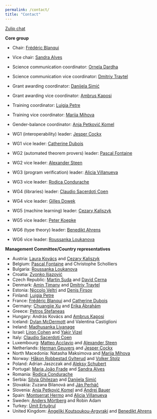 ```yaml
---
permalink: /contact/
title: "Contact"
---
```


[Zulip chat](https://epn.zulipchat.com/)

**Core group**

- Chair: [Frédéric Blanqui](https://blanqui.gitlabpages.inria.fr/)
- Vice chair: [Sandra Alves](https://www.dcc.fc.up.pt/~sandra/)

- Science communication coordinator: [Ornela Dardha](http://www.dcs.gla.ac.uk/~ornela/)
- Science communication vice coordinator: [Dmitriy Traytel](https://traytel.bitbucket.io/)
- Grant awarding coordinator: [Danijela Simić](http://poincare.matf.bg.ac.rs/~danijela/)
- Grant awarding vice coordinator: [Ambrus Kaposi](https://akaposi.github.io/)
- Training coordinator: [Luigia Petre](http://users.abo.fi/lpetre/)
- Training vice coordinator: [Marija Mihova](https://finki.ukim.mk/en/staff/marija-mihova)
- Gender-balance coordinator: [Anja Petković Komel](https://anjapetkovic.com/)

- WG1 (interoperability) leader: [Jesper Cockx](https://jesper.sikanda.be/)
- WG1 vice leader: [Catherine Dubois](http://web4.ensiie.fr/~catherine.dubois/)

- WG2 (automated theorem provers) leader: [Pascal Fontaine](https://people.montefiore.uliege.be/pfontain/)
- WG2 vice leader: [Alexander Steen](https://www.alexandersteen.de/)

- WG3 (program verification) leader: [Alicia Villanueva](http://personales.upv.es/alvilga1/)
- WG3 vice leader: [Rodica Condurache](https://profs.info.uaic.ro/~rodica.condurache/)

- WG4 (libraries) leader: [Claudio Sacerdoti Coen](http://www.cs.unibo.it/~sacerdot/)
- WG4 vice leader: [Gilles Dowek](http://www.lsv.fr/~dowek/)

- WG5 (machine learning) leader: [Cezary Kaliszyk](http://cl-informatik.uibk.ac.at/cek/)
- WG5 vice leader: [Peter Koepke](http://www.hcm.uni-bonn.de/de/people/profile/peter-koepke/)

- WG6 (type theory) leader: [Benedikt Ahrens](https://benediktahrens.gitlab.io/)
- WG6 vice leader: [Roussanka Loukanova](https://staff.math.su.se/rloukanova/)

**Management Committee/Country representatives**

- Austria: [Laura Kovács](http://lkovacs.com/) and [Cezary Kaliszyk](http://cl-informatik.uibk.ac.at/cek/)
- Belgium: [Pascal Fontaine](https://people.montefiore.uliege.be/pfontain/) and Christophe Scholliers
- Bulgaria: [Roussanka Loukanova](https://staff.math.su.se/rloukanova/)
- Croatia: [Zvonko Iljazović](https://www.pmf.unizg.hr/en/zvonko.iljazovic)
- Czech Republic: [Martin Suda](http://people.ciirc.cvut.cz/~sudamar2/) and [David Cerna](https://www.cs.cas.cz/staff/dcerna/)
- Denmark: [Amin Timany](https://cs.au.dk/~timany/) and [Dmitriy Traytel](https://traytel.bitbucket.io/)
- Estonia: [Niccolo Veltri](https://niccoloveltri.github.io/) and [Denis Firsov](http://firsov.ee/)
- Finland: [Luigia Petre](http://users.abo.fi/lpetre/)
- France: [Frédéric Blanqui](https://blanqui.gitlabpages.inria.fr/) and [Catherine Dubois](http://web4.ensiie.fr/~catherine.dubois/)
- Germany: [Chuangjie Xu](https://cj-xu.github.io/) and [Erika Ábrahám](https://ths.rwth-aachen.de/people/erika-abraham/)
- Greece: [Petros Stefaneas](https://ntua.academia.edu/PStefaneas)
- Hungary: András Kovács and [Ambrus Kaposi](https://akaposi.github.io/)
- Iceland: [Dylan McDermott](https://dylanm.org/) and Valentina Castiglioni
- Ireland: [Madhusanka Liyanage](https://sites.google.com/view/madhusanka/home)
- Israel: [Liron Cohen](https://in.bgu.ac.il/en/Pages/Liron-Cohen.aspx) and [Yakir Vizel](http://www.cs.technion.ac.il/~yvizel/)
- Italy: [Claudio Sacerdoti Coen](http://www.cs.unibo.it/~sacerdot/)
- Luxembourg: [Matteo Acclavio](http://www.matteoacclavio.com) and [Alexander Steen](https://www.alexandersteen.de/)
- Netherlands: [Herman Geuvers](http://www.cs.ru.nl/~herman/) and [Jesper Cockx](https://jesper.sikanda.be/)
- North Macedonia: Natasha Maksimova and [Marija Mihova](https://finki.ukim.mk/en/staff/marija-mihova)
- Norway: [Håkon Robbestad Gylterud](https://hakon.gylterud.net/) and [Volker Stolz](https://ict.hvl.no/people/volker-stolz/)
- Poland: Adrian Jaszczak and [Aleksy Schubert](https://www.mimuw.edu.pl/~alx/)
- Portugal: [Maria João Frade](https://haslab.uminho.pt/mjf/) and [Sandra Alves](https://www.dcc.fc.up.pt/~sandra/)
- Romania: [Rodica Condurache](https://profs.info.uaic.ro/~rodica.condurache/)
- Serbia: [Silvia Ghilezan](http://imft.ftn.uns.ac.rs/~silvia/) and [Danijela Simić](http://poincare.matf.bg.ac.rs/~danijela/) 
- Slovakia: Zuzana Bilanová and [Ján Perháč](https://kpi.fei.tuke.sk/en/person/jan-perhac)
- Slovenia: [Anja Petković Komel](https://anjapetkovic.com/) and [Andrej Bauer](http://www.andrej.com/)
- Spain: [Montserrat Hermo](http://www.sc.ehu.es/jiwhehum2/LoRea/Mhermo/research.html) and [Alicia Villanueva](http://personales.upv.es/alvilga1/)
- Sweden: [Anders Mörtberg](https://staff.math.su.se/anders.mortberg/) and Robin Adam
- Turkey: [Ümit Ertuğrul](https://avesis.ktu.edu.tr/uertugrul/)
- United Kingdom: [Angeliki Koutsoukou-Argyraki](https://www.cl.cam.ac.uk/~ak2110/) and [Benedikt Ahrens](https://benediktahrens.gitlab.io/)
